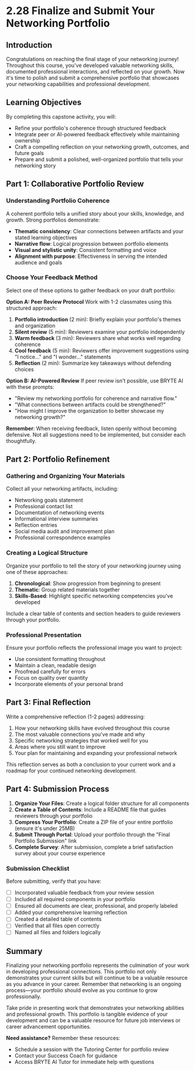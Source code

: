 # 2.28 Finalize and Submit Your Networking Portfolio

## Introduction
Congratulations on reaching the final stage of your networking journey! Throughout this course, you've developed valuable networking skills, documented professional interactions, and reflected on your growth. Now it's time to polish and submit a comprehensive portfolio that showcases your networking capabilities and professional development.

## Learning Objectives
By completing this capstone activity, you will:
- Refine your portfolio's coherence through structured feedback
- Integrate peer or AI-powered feedback effectively while maintaining ownership
- Craft a compelling reflection on your networking growth, outcomes, and future goals
- Prepare and submit a polished, well-organized portfolio that tells your networking story

## Part 1: Collaborative Portfolio Review

### Understanding Portfolio Coherence
A coherent portfolio tells a unified story about your skills, knowledge, and growth. Strong portfolios demonstrate:
- **Thematic consistency**: Clear connections between artifacts and your stated learning objectives
- **Narrative flow**: Logical progression between portfolio elements
- **Visual and stylistic unity**: Consistent formatting and voice
- **Alignment with purpose**: Effectiveness in serving the intended audience and goals

### Choose Your Feedback Method
Select one of these options to gather feedback on your draft portfolio:

**Option A: Peer Review Protocol**
Work with 1-2 classmates using this structured approach:
1. **Portfolio introduction** (2 min): Briefly explain your portfolio's themes and organization
2. **Silent review** (5 min): Reviewers examine your portfolio independently
3. **Warm feedback** (3 min): Reviewers share what works well regarding coherence
4. **Cool feedback** (5 min): Reviewers offer improvement suggestions using "I notice..." and "I wonder..." statements
5. **Reflection** (2 min): Summarize key takeaways without defending choices

**Option B: AI-Powered Review**
If peer review isn't possible, use BRYTE AI with these prompts:
- "Review my networking portfolio for coherence and narrative flow."
- "What connections between artifacts could be strengthened?"
- "How might I improve the organization to better showcase my networking growth?"

**Remember**: When receiving feedback, listen openly without becoming defensive. Not all suggestions need to be implemented, but consider each thoughtfully.

## Part 2: Portfolio Refinement

### Gathering and Organizing Your Materials
Collect all your networking artifacts, including:
- Networking goals statement
- Professional contact list
- Documentation of networking events
- Informational interview summaries
- Reflection entries
- Social media audit and improvement plan
- Professional correspondence examples

### Creating a Logical Structure
Organize your portfolio to tell the story of your networking journey using one of these approaches:
1. **Chronological**: Show progression from beginning to present
2. **Thematic**: Group related materials together
3. **Skills-Based**: Highlight specific networking competencies you've developed

Include a clear table of contents and section headers to guide reviewers through your portfolio.

### Professional Presentation
Ensure your portfolio reflects the professional image you want to project:
- Use consistent formatting throughout
- Maintain a clean, readable design
- Proofread carefully for errors
- Focus on quality over quantity
- Incorporate elements of your personal brand

## Part 3: Final Reflection

Write a comprehensive reflection (1-2 pages) addressing:
1. How your networking skills have evolved throughout this course
2. The most valuable connections you've made and why
3. Specific networking strategies that worked well for you
4. Areas where you still want to improve
5. Your plan for maintaining and expanding your professional network

This reflection serves as both a conclusion to your current work and a roadmap for your continued networking development.

## Part 4: Submission Process

1. **Organize Your Files**: Create a logical folder structure for all components
2. **Create a Table of Contents**: Include a README file that guides reviewers through your portfolio
3. **Compress Your Portfolio**: Create a ZIP file of your entire portfolio (ensure it's under 25MB)
4. **Submit Through Portal**: Upload your portfolio through the "Final Portfolio Submission" link
5. **Complete Survey**: After submission, complete a brief satisfaction survey about your course experience

### Submission Checklist
Before submitting, verify that you have:
- [ ] Incorporated valuable feedback from your review session
- [ ] Included all required components in your portfolio
- [ ] Ensured all documents are clear, professional, and properly labeled
- [ ] Added your comprehensive learning reflection
- [ ] Created a detailed table of contents
- [ ] Verified that all files open correctly
- [ ] Named all files and folders logically

## Summary
Finalizing your networking portfolio represents the culmination of your work in developing professional connections. This portfolio not only demonstrates your current skills but will continue to be a valuable resource as you advance in your career. Remember that networking is an ongoing process—your portfolio should evolve as you continue to grow professionally.

Take pride in presenting work that demonstrates your networking abilities and professional growth. This portfolio is tangible evidence of your development and can be a valuable resource for future job interviews or career advancement opportunities.

**Need assistance?** Remember these resources:
- Schedule a session with the Tutoring Center for portfolio review
- Contact your Success Coach for guidance
- Access BRYTE AI Tutor for immediate help with questions
